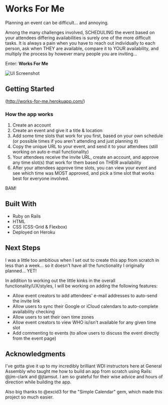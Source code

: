 # Works For Me

Planning an event can be difficult... and annoying.

Among the many challenges involved, SCHEDULING the event based on your attendees differing availabilities is surely one of the more difficult tasks. It is always a pain when you have to reach out individually to each person, ask when THEY are available, compare it to YOUR availability, and multiply the process by however many people you are inviting...

Enter: <strong>Works For Me</strong>

![UI Screenshot](https://i.imgur.com/UAhzU08.png)

## Getting Started
(http://works-for-me.herokuapp.com/)

### How the app works

1. Create an account
2. Create an event and give it a title & location
3. Add some time slots that work for you first, based on your own schedule (or possible times if you aren't attending and just planning it)
4. Copy the unique URL to your event, and send it to your attendees (still working on auto e-mail functionality)
5. Your attendees receive the invite URL, create an account, and approve any time slot(s) that work for them based on THEIR availability
6. After your attendees approve time slots, you can view your event and see which time was MOST approved, and pick a time slot that works best for everyone involved.

BAM!

## Built With
* Ruby on Rails
* HTML
* CSS (CSS-Grid & Flexbox)
* Deployed on Heroku

## Next Steps
I was a little too ambitious when I set out to create this app from scratch in less than a week... so it doesn't have all the functionality I originally planned... YET! 

In addition to working out the little kinks in the overall functionality/UX/styles, I will be working on adding the following features:

* Allow event creators to add attendees' e-mail addresses to auto-send the invite link 
* Allow users to sync their Google or iCloud calendars to auto-complete availability checking
* Allow users to set their own time zones
* Allow event creators to view WHO is/isn't available for any given time slot
* Add commenting to events (to allow users to discuss the event directly from the event page)

## Acknowledgments
I've gotta give it up to my incredibly brilliant WDI instructors here at General Assembly who taught me how to build an app from scratch using Rails: @jim-clark and @jtamsut. I am so grateful for their wise advice and hours of direction while building the app.

Also big thanks to @excid3 for the "Simple Calendar" gem, which made this project so much easier.